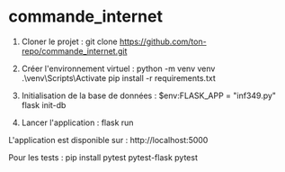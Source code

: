 # commande_internet
1. Cloner le projet : 
git clone https://github.com/ton-repo/commande_internet.git

2. Créer l'environnement virtuel :
python -m venv venv
.\venv\Scripts\Activate
pip install -r requirements.txt

3. Initialisation de la base de données :
$env:FLASK_APP = "inf349.py"
flask init-db

4. Lancer l'application :
flask run

L'application est disponible sur : http://localhost:5000


Pour les tests : 
pip install pytest pytest-flask
pytest


